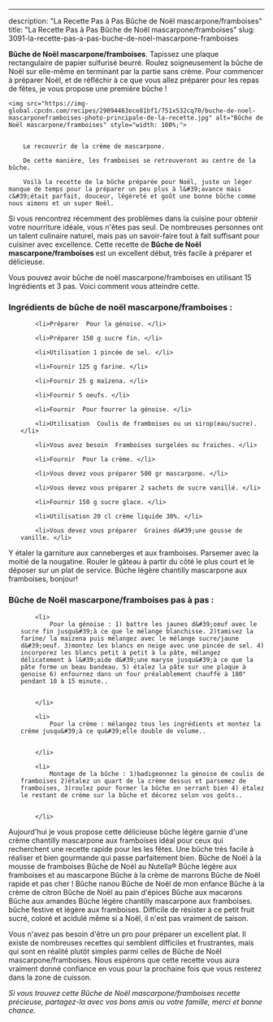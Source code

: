 ---
description: "La Recette Pas à Pas Bûche de Noël mascarpone/framboises"
title: "La Recette Pas à Pas Bûche de Noël mascarpone/framboises"
slug: 3091-la-recette-pas-a-pas-buche-de-noel-mascarpone-framboises

<p>
	<strong>Bûche de Noël mascarpone/framboises</strong>. 
	Tapissez une plaque rectangulaire de papier sulfurisé beurré. Roulez soigneusement la bûche de Noël sur elle-même en terminant par la partie sans crème. Pour commencer à préparer Noël, et de réfléchir à ce que vous allez préparer pour les repas de fêtes, je vous propose une première bûche !
</p>
<p>
	
	<img src="https://img-global.cpcdn.com/recipes/29094463ece81bf1/751x532cq70/buche-de-noel-mascarponeframboises-photo-principale-de-la-recette.jpg" alt="Bûche de Noël mascarpone/framboises" style="width: 100%;">
	
	
		Le recouvrir de la crème de mascarpone.
	
		De cette manière, les framboises se retrouveront au centre de la bûche.
	
		Voilà la recette de la bûche préparée pour Noël, juste un léger manque de temps pour la préparer un peu plus à l&#39;avance mais c&#39;était parfait, douceur, légèreté et goût une bonne bûche comme nous aimons et un super Noël.
	
</p>

Si vous rencontrez récemment des problèmes dans la cuisine pour obtenir votre nourriture idéale, vous n'êtes pas seul. De nombreuses personnes ont un talent culinaire naturel, mais pas un savoir-faire tout à fait suffisant pour cuisiner avec excellence. Cette recette de <strong> Bûche de Noël mascarpone/framboises </strong> est un excellent début, très facile à préparer et délicieuse.

<!--inarticleads1-->

Vous pouvez avoir bûche de noël mascarpone/framboises en utilisant 15 Ingrédients et 3 pas. Voici comment vous atteindre cette.

<h3>Ingrédients de bûche de noël mascarpone/framboises :</h3>

<ol>
	
		<li>Préparer  Pour la génoise. </li>
	
		<li>Préparer 150 g sucre fin. </li>
	
		<li>Utilisation 1 pincée de sel. </li>
	
		<li>Fournir 125 g farine. </li>
	
		<li>Fournir 25 g maïzena. </li>
	
		<li>Fournir 5 oeufs. </li>
	
		<li>Fournir  Pour fourrer la génoise. </li>
	
		<li>Utilisation  Coulis de framboises ou un sirop(eau/sucre). </li>
	
		<li>Vous avez besoin  Framboises surgelées ou fraiches. </li>
	
		<li>Fournir  Pour la crème. </li>
	
		<li>Vous devez vous préparer 500 gr mascarpone. </li>
	
		<li>Vous devez vous préparer 2 sachets de sucre vanillé. </li>
	
		<li>Fournir 150 g sucre glace. </li>
	
		<li>Utilisation 20 cl crème liquide 30%. </li>
	
		<li>Vous devez vous préparer  Graines d&#39;une gousse de vanille. </li>
	
</ol>

Y étaler la garniture aux canneberges et aux framboises. Parsemer avec la moitié de la nougatine. Rouler le gâteau à partir du côté le plus court et le déposer sur un plat de service. Bûche légère chantilly mascarpone aux framboises, bonjour! 

<!--inarticleads2-->

<h3>Bûche de Noël mascarpone/framboises pas à pas :</h3>

<ol>
	
		<li>
			Pour la génoise : 1) battre les jaunes d&#39;oeuf avec le sucre fin jusqu&#39;à ce que le mélange blanchisse. 2)tamisez la farine/ la maïzena puis mélangez avec le mélange sucre/jaune d&#39;oeuf. 3)montez les blancs en neige avec une pincée de sel. 4) incorporez les blancs petit à petit à la pâte, mélangez délicatement à l&#39;aide d&#39;une maryse jusqu&#39;à ce que la pâte forme un beau bandeau. 5) étalez la pâte sur une plaque à genoise 6) enfournez dans un four préalablement chauffé à 180° pendant 10 à 15 minute..
			
			
		</li>
	
		<li>
			Pour la crème : mélangez tous les ingrédients et montez la crème jusqu&#39;à ce qu&#39;elle double de volume..
			
			
		</li>
	
		<li>
			Montage de la bûche : 1)badigeonnez la génoise de coulis de framboises 2)étalez un quart de la crème dessus et parsemez de framboises, 3)roulez pour former la bûche en serrant bien 4) étalez le restant de crème sur la bûche et décorez selon vos goûts..
			
			
		</li>
	
</ol>

Aujourd&#39;hui je vous propose cette délicieuse bûche légère garnie d&#39;une crème chantilly mascarpone aux framboises idéal pour ceux qui recherchent une recette rapide pour les les fêtes. Une bûche très facile à réaliser et bien gourmande qui passe parfaitement bien. Bûche de Noël à la mousse de framboises Bûche de Noël au Nutella® Bûche légère aux framboises et au mascarpone Bûche à la crème de marrons Bûche de Noël rapide et pas cher ! Bûche nanou Bûche de Noël de mon enfance Bûche à la crème de citron Bûche de Noël au pain d&#39;épices Bûche aux macarons Bûche aux amandes Bûche légère chantilly mascarpone aux framboises. bûche festive et légère aux framboises. Difficile de résister à ce petit fruit sucré, coloré et acidulé même si a Noël, il n&#39;est pas vraiment de saison. 

<!--inarticleads1-->

<p>
Vous n'avez pas besoin d'être un pro pour préparer un excellent plat. Il existe de nombreuses recettes qui semblent difficiles et frustrantes, mais qui sont en réalité plutôt simples parmi celles de Bûche de Noël mascarpone/framboises. Nous espérons que cette recette vous aura vraiment donné confiance en vous pour la prochaine fois que vous resterez dans la zone de cuisson.
</p>

<p>
<i>Si vous trouvez cette Bûche de Noël mascarpone/framboises recette précieuse, partagez-la avec vos bons amis ou votre famille, merci et bonne chance.</i>
</p>
